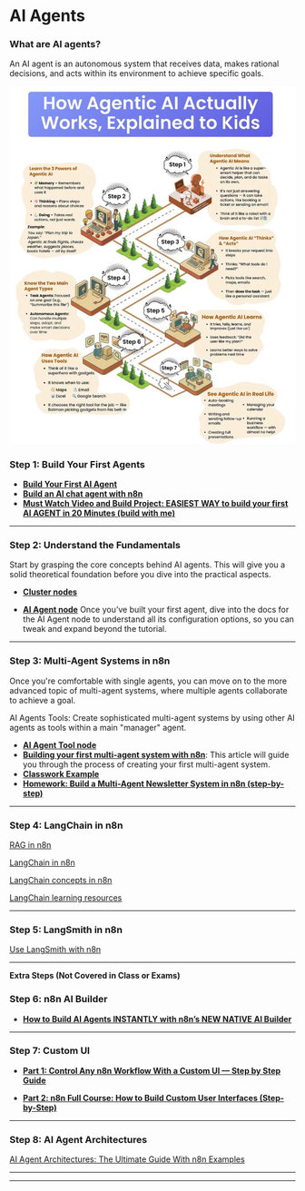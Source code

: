 # AI Agents

### What are AI agents?
An AI agent is an autonomous system that receives data, makes rational decisions, and acts within its environment to achieve specific goals.

![](easy.jpg)

### **Step 1: Build Your First Agents**

* **[Build Your First AI Agent](https://n8n.io/workflows/6270-build-your-first-ai-agent/)**
* **[Build an AI chat agent with n8n](https://docs.n8n.io/advanced-ai/intro-tutorial/)**
* **[Must Watch Video and Build Project: EASIEST WAY to build your first AI AGENT in 20 Minutes (build with me)](https://github.com/panaversity/learn-n8n-agentic-ai/blob/main/04_ai_agents/n8n_beginner_tutorial.md)**

***

### **Step 2: Understand the Fundamentals**

Start by grasping the core concepts behind AI agents. This will give you a solid theoretical foundation before you dive into the practical aspects.

* **[Cluster nodes](https://docs.n8n.io/integrations/builtin/cluster-nodes/)**

* **[AI Agent node](https://docs.n8n.io/integrations/builtin/cluster-nodes/root-nodes/n8n-nodes-langchain.agent/)**
Once you’ve built your first agent, dive into the docs for the AI Agent node to understand all its configuration options, so you can tweak and expand beyond the tutorial.

***

### **Step 3: Multi-Agent Systems in n8n**

Once you're comfortable with single agents, you can move on to the more advanced topic of multi-agent systems, where multiple agents collaborate to achieve a goal.

AI Agents Tools: Create sophisticated multi-agent systems by using other AI agents as tools within a main "manager" agent.

* **[AI Agent Tool node](https://docs.n8n.io/integrations/builtin/cluster-nodes/sub-nodes/n8n-nodes-langchain.toolaiagent/)**
* **[Building your first multi-agent system with n8n](https://medium.com/mitb-for-all/building-your-first-multi-agent-system-with-n8n-0c959d7139a1)**: This article will guide you through the process of creating your first multi-agent system.
* **[Classwork Example](https://github.com/panaversity/learn-n8n-agentic-ai/blob/main/04_ai_agents/multi_agent_project.md)**
* **[Homework: Build a Multi-Agent Newsletter System in n8n (step-by-step)](https://github.com/panaversity/learn-n8n-agentic-ai/blob/main/04_ai_agents/n8n_multi_agent_tutorial.md)**



***

### **Step 4: LangChain in n8n**

[RAG in n8n](https://docs.n8n.io/advanced-ai/rag-in-n8n/)

[LangChain in n8n](https://docs.n8n.io/advanced-ai/langchain/overview/)

[LangChain concepts in n8n](https://docs.n8n.io/advanced-ai/langchain/langchain-n8n/)

[LangChain learning resources](https://docs.n8n.io/advanced-ai/langchain/langchain-learning-resources/)

***

### **Step 5: LangSmith in n8n**

[Use LangSmith with n8n](https://docs.n8n.io/advanced-ai/langchain/langsmith/)

***

**Extra Steps (Not Covered in Class or Exams)**

### **Step 6: n8n AI Builder**

* **[How to Build AI Agents INSTANTLY with n8n’s NEW NATIVE AI Builder](https://www.youtube.com/watch?v=erSlRlwpr-g)**

***

### **Step 7: Custom UI**

* **[Part 1: Control Any n8n Workflow With a Custom UI — Step by Step Guide](https://www.youtube.com/watch?v=9Po584wKXAM)**

* **[Part 2: n8n Full Course: How to Build Custom User Interfaces (Step-by-Step)](https://www.youtube.com/watch?v=3hvNCeWDdKQ)**


***


### **Step 8: AI Agent Architectures**

[AI Agent Architectures: The Ultimate Guide With n8n Examples](https://www.productcompass.pm/p/ai-agent-architectures)

***



---




